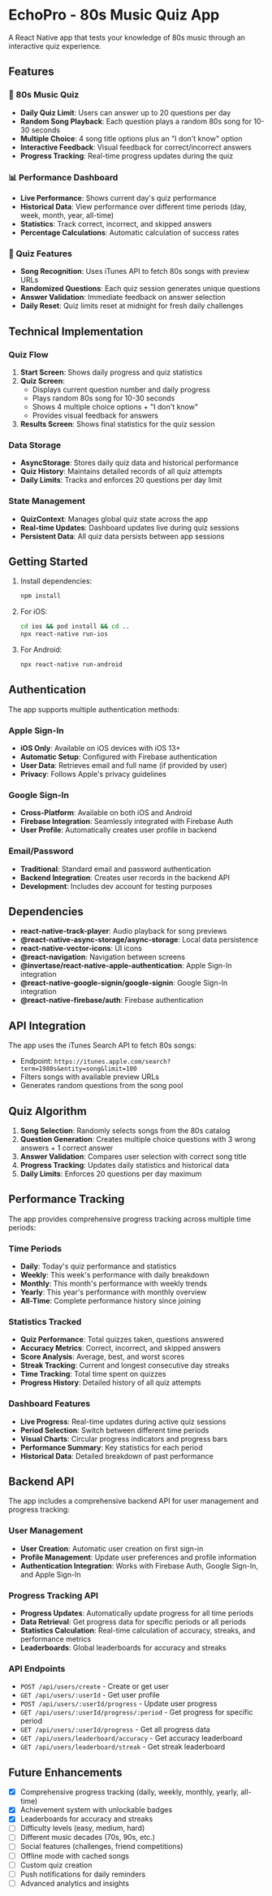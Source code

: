 # EchoPro - 80s Music Quiz App

A React Native app that tests your knowledge of 80s music through an interactive quiz experience.

## Features

### 🎵 80s Music Quiz
- **Daily Quiz Limit**: Users can answer up to 20 questions per day
- **Random Song Playback**: Each question plays a random 80s song for 10-30 seconds
- **Multiple Choice**: 4 song title options plus an "I don't know" option
- **Interactive Feedback**: Visual feedback for correct/incorrect answers
- **Progress Tracking**: Real-time progress updates during the quiz

### 📊 Performance Dashboard
- **Live Performance**: Shows current day's quiz performance
- **Historical Data**: View performance over different time periods (day, week, month, year, all-time)
- **Statistics**: Track correct, incorrect, and skipped answers
- **Percentage Calculations**: Automatic calculation of success rates

### 🎯 Quiz Features
- **Song Recognition**: Uses iTunes API to fetch 80s songs with preview URLs
- **Randomized Questions**: Each quiz session generates unique questions
- **Answer Validation**: Immediate feedback on answer selection
- **Daily Reset**: Quiz limits reset at midnight for fresh daily challenges

## Technical Implementation

### Quiz Flow
1. **Start Screen**: Shows daily progress and quiz statistics
2. **Quiz Screen**: 
   - Displays current question number and daily progress
   - Plays random 80s song for 10-30 seconds
   - Shows 4 multiple choice options + "I don't know"
   - Provides visual feedback for answers
3. **Results Screen**: Shows final statistics for the quiz session

### Data Storage
- **AsyncStorage**: Stores daily quiz data and historical performance
- **Quiz History**: Maintains detailed records of all quiz attempts
- **Daily Limits**: Tracks and enforces 20 questions per day limit

### State Management
- **QuizContext**: Manages global quiz state across the app
- **Real-time Updates**: Dashboard updates live during quiz sessions
- **Persistent Data**: All quiz data persists between app sessions

## Getting Started

1. Install dependencies:
   ```bash
   npm install
   ```

2. For iOS:
   ```bash
   cd ios && pod install && cd ..
   npx react-native run-ios
   ```

3. For Android:
   ```bash
   npx react-native run-android
   ```

## Authentication

The app supports multiple authentication methods:

### Apple Sign-In
- **iOS Only**: Available on iOS devices with iOS 13+
- **Automatic Setup**: Configured with Firebase authentication
- **User Data**: Retrieves email and full name (if provided by user)
- **Privacy**: Follows Apple's privacy guidelines

### Google Sign-In
- **Cross-Platform**: Available on both iOS and Android
- **Firebase Integration**: Seamlessly integrated with Firebase Auth
- **User Profile**: Automatically creates user profile in backend

### Email/Password
- **Traditional**: Standard email and password authentication
- **Backend Integration**: Creates user records in the backend API
- **Development**: Includes dev account for testing purposes

## Dependencies

- **react-native-track-player**: Audio playback for song previews
- **@react-native-async-storage/async-storage**: Local data persistence
- **react-native-vector-icons**: UI icons
- **@react-navigation**: Navigation between screens
- **@invertase/react-native-apple-authentication**: Apple Sign-In integration
- **@react-native-google-signin/google-signin**: Google Sign-In integration
- **@react-native-firebase/auth**: Firebase authentication

## API Integration

The app uses the iTunes Search API to fetch 80s songs:
- Endpoint: `https://itunes.apple.com/search?term=1980s&entity=song&limit=100`
- Filters songs with available preview URLs
- Generates random questions from the song pool

## Quiz Algorithm

1. **Song Selection**: Randomly selects songs from the 80s catalog
2. **Question Generation**: Creates multiple choice questions with 3 wrong answers + 1 correct answer
3. **Answer Validation**: Compares user selection with correct song title
4. **Progress Tracking**: Updates daily statistics and historical data
5. **Daily Limits**: Enforces 20 questions per day maximum

## Performance Tracking

The app provides comprehensive progress tracking across multiple time periods:

### Time Periods
- **Daily**: Today's quiz performance and statistics
- **Weekly**: This week's performance with daily breakdown
- **Monthly**: This month's performance with weekly trends
- **Yearly**: This year's performance with monthly overview
- **All-Time**: Complete performance history since joining

### Statistics Tracked
- **Quiz Performance**: Total quizzes taken, questions answered
- **Accuracy Metrics**: Correct, incorrect, and skipped answers
- **Score Analysis**: Average, best, and worst scores
- **Streak Tracking**: Current and longest consecutive day streaks
- **Time Tracking**: Total time spent on quizzes
- **Progress History**: Detailed history of all quiz attempts

### Dashboard Features
- **Live Progress**: Real-time updates during active quiz sessions
- **Period Selection**: Switch between different time periods
- **Visual Charts**: Circular progress indicators and progress bars
- **Performance Summary**: Key statistics for each period
- **Historical Data**: Detailed breakdown of past performance

## Backend API

The app includes a comprehensive backend API for user management and progress tracking:

### User Management
- **User Creation**: Automatic user creation on first sign-in
- **Profile Management**: Update user preferences and profile information
- **Authentication Integration**: Works with Firebase Auth, Google Sign-In, and Apple Sign-In

### Progress Tracking API
- **Progress Updates**: Automatically update progress for all time periods
- **Data Retrieval**: Get progress data for specific periods or all periods
- **Statistics Calculation**: Real-time calculation of accuracy, streaks, and performance metrics
- **Leaderboards**: Global leaderboards for accuracy and streaks

### API Endpoints
- `POST /api/users/create` - Create or get user
- `GET /api/users/:userId` - Get user profile
- `POST /api/users/:userId/progress` - Update user progress
- `GET /api/users/:userId/progress/:period` - Get progress for specific period
- `GET /api/users/:userId/progress` - Get all progress data
- `GET /api/users/leaderboard/accuracy` - Get accuracy leaderboard
- `GET /api/users/leaderboard/streak` - Get streak leaderboard

## Future Enhancements

- [x] Comprehensive progress tracking (daily, weekly, monthly, yearly, all-time)
- [x] Achievement system with unlockable badges
- [x] Leaderboards for accuracy and streaks
- [ ] Difficulty levels (easy, medium, hard)
- [ ] Different music decades (70s, 90s, etc.)
- [ ] Social features (challenges, friend competitions)
- [ ] Offline mode with cached songs
- [ ] Custom quiz creation
- [ ] Push notifications for daily reminders
- [ ] Advanced analytics and insights
